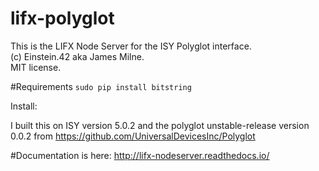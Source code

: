 # lifx-polyglot
This is the LIFX Node Server for the ISY Polyglot interface.  
(c) Einstein.42 aka James Milne.  
MIT license. 

#Requirements
`sudo pip install bitstring`

Install:

I built this on ISY version 5.0.2 and the polyglot unstable-release version 0.0.2 from 
https://github.com/UniversalDevicesInc/Polyglot

#Documentation is here:
http://lifx-nodeserver.readthedocs.io/
